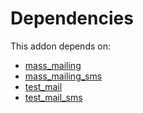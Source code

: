 # Dependencies

This addon depends on:

- [mass_mailing](https://github.com/bringout/oca-ocb-mail/tree/cffb62e0bf029e6c8c3a67645e546468462f261d/odoo-bringout-oca-ocb-mass_mailing)
- [mass_mailing_sms](https://github.com/bringout/oca-ocb-mail/tree/cffb62e0bf029e6c8c3a67645e546468462f261d/odoo-bringout-oca-ocb-mass_mailing_sms)
- [test_mail](https://github.com/bringout/oca-ocb-test/tree/954590ff92e0e6206b578f762f8d9bf8bc62fe2c/odoo-bringout-oca-ocb-test_mail)
- [test_mail_sms](https://github.com/bringout/oca-ocb-mail/tree/cffb62e0bf029e6c8c3a67645e546468462f261d/odoo-bringout-oca-ocb-test_mail_sms)
